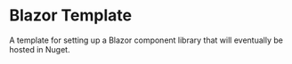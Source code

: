 # Blazor Template
A template for setting up a Blazor component library that will eventually be hosted in Nuget.
